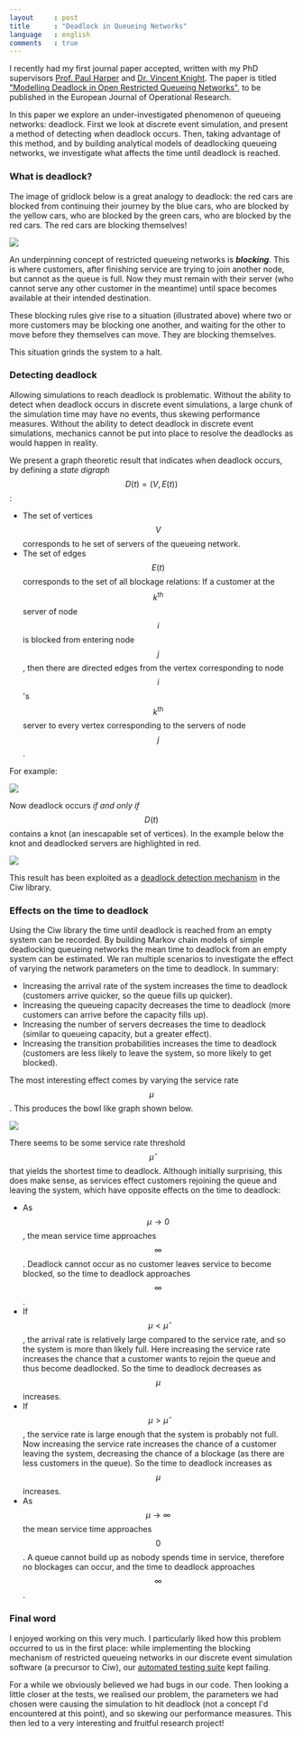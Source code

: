 ```yaml
---
layout     : post
title      : "Deadlock in Queueing Networks"
language   : english
comments   : true
---
```


I recently had my first journal paper accepted, written with my PhD supervisors
[Prof. Paul Harper](http://www.profpaulharper.com/) and
[Dr. Vincent Knight](http://vknight.org/).
The paper is titled ["Modelling Deadlock in Open Restricted Queueing Networks"](http://www.sciencedirect.com/science/article/pii/S0377221717309529), to be published in the European
Journal of Operational Research.

In this paper we explore an under-investigated phenomenon of queueing networks:
deadlock.
First we look at discrete event simulation, and present a method of detecting
when deadlock occurs.
Then, taking advantage of this method, and by building analytical models of
deadlocking queueing networks, we investigate what affects the time until
deadlock is reached.

### What is deadlock?

The image of gridlock below is a great analogy to deadlock: the red cars are
blocked from continuing their journey by the blue cars, who are blocked by the
yellow cars, who are blocked by the green cars, who are blocked by the red cars.
The red cars are blocking themselves!

![]({{site.baseurl}}/images/gridlock_queueing.png)

An underpinning concept of restricted queueing networks is ***blocking***.
This is where customers, after finishing service are trying to join another
node, but cannot as the queue is full.
Now they must remain with their server (who cannot serve any other customer in
the meantime) until space becomes available at their intended destination.

These blocking rules give rise to a situation (illustrated above) where two or
more customers may be blocking one another, and waiting for the other to move
before they themselves can move.
They are blocking themselves.

This situation grinds the system to a halt.


### Detecting deadlock

Allowing simulations to reach deadlock is problematic.
Without the ability to detect when deadlock occurs in discrete event simulations,
a large chunk of the simulation time may have no events, thus skewing
performance measures.
Without the ability to detect deadlock in discrete event simulations, mechanics
cannot be put into place to resolve the deadlocks as would happen in reality.

We present a graph theoretic result that indicates when deadlock occurs, by
defining a *state digraph* $$D(t) = (V, E(t))$$:

+ The set of vertices $$V$$ corresponds to he set of servers of the queueing
network.
+ The set of edges $$E(t)$$ corresponds to the set of all blockage relations:
If a customer at the $$k^{\text{th}}$$ server of node $$i$$ is blocked from
entering node $$j$$, then there are directed edges from the vertex corresponding
to node $$i$$'s $$k^{\text{th}}$$ server to every vertex corresponding to the
servers of node $$j$$.

For example:

![]({{site.baseurl}}/images/statedigraph.png)

Now deadlock occurs *if and only if* $$D(t)$$ contains a knot (an inescapable
set of vertices).
In the example below the knot and deadlocked servers are highlighted in red.

![]({{site.baseurl}}/images/statedigraph_knot.png)

This result has been exploited as a [deadlock detection mechanism](http://ciw.readthedocs.io/en/latest/Guides/deadlock.html) in the Ciw library.


### Effects on the time to deadlock

Using the Ciw library the time until deadlock is reached from an empty system
can be recorded.
By building Markov chain models of simple deadlocking queueing networks the mean
time to deadlock from an empty system can be estimated.
We ran multiple scenarios to investigate the effect of varying the network
parameters on the time to deadlock.
In summary:

+ Increasing the arrival rate of the system increases the time to deadlock
(customers arrive quicker, so the queue fills up quicker).
+ Increasing the queueing capacity decreases the time to deadlock (more
customers can arrive before the capacity fills up).
+ Increasing the number of servers decreases the time to deadlock (similar to
queueing capacity, but a greater effect).
+ Increasing the transition probabilities increases the time to deadlock
(customers are less likely to leave the system, so more likely to get blocked).

The most interesting effect comes by varying the service rate $$\mu$$.
This produces the bowl like graph shown below.

![]({{site.baseurl}}/images/varymu1_1Nms.png)

There seems to be some service rate threshold $$\hat{\mu}$$ that yields the
shortest time to deadlock.
Although initially surprising, this does make sense, as services effect
customers rejoining the queue and leaving the system, which have opposite
effects on the time to deadlock:

+ As $$\mu \rightarrow 0$$, the mean service time approaches $$\infty$$.
Deadlock cannot occur as no customer leaves service to become blocked, so the
time to deadlock approaches $$\infty$$.
+ If $$\mu < \hat{\mu}$$, the arrival rate is relatively large compared to the
service rate, and so the system is more than likely full.
Here increasing the service rate increases the chance that a customer wants to
rejoin the queue and thus become deadlocked.
So the time to deadlock decreases as $$\mu$$ increases.
+ If $$\mu > \hat{\mu}$$, the service rate is large enough that the system is
probably not full.
Now increasing the service rate increases the chance of a customer leaving the
system, decreasing the chance of a blockage (as there are less customers in the
queue). So the time to deadlock increases as $$\mu$$ increases.
+ As $$\mu \rightarrow \infty$$ the mean service time approaches $$0$$.
A queue cannot build up as nobody spends time in service, therefore no blockages
can occur, and the time to deadlock approaches $$\infty$$.

### Final word

I enjoyed working on this very much.
I particularly liked how this problem occurred to us in the first place: while
implementing the blocking mechanism of restricted queueing networks in our
discrete event simulation software (a precursor to Ciw), our
[automated testing suite](https://www.obeythetestinggoat.com/) kept failing.

For a while we obviously believed we had bugs in our code.
Then looking a little closer at the tests, we realised our problem, the
parameters we had chosen were causing the simulation to hit deadlock (not a
concept I'd encountered at this point), and so skewing our performance measures.
This then led to a very interesting and fruitful research project!